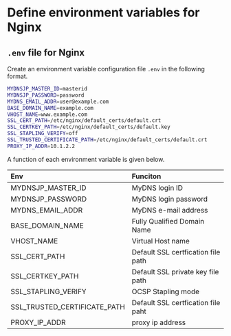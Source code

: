 # Define environment variables for Nginx
## `.env` file for Nginx
Create an environment variable configuration file `.env` in the following format.

```sh
MYDNSJP_MASTER_ID=masterid
MYDNSJP_PASSWORD=password
MYDNS_EMAIL_ADDR=user@example.com
BASE_DOMAIN_NAME=example.com
VHOST_NAME=www.example.com
SSL_CERT_PATH=/etc/nginx/default_certs/default.crt
SSL_CERTKEY_PATH=/etc/nginx/default_certs/default.key
SSL_STAPLING_VERIFY=off
SSL_TRUSTED_CERTIFICATE_PATH=/etc/nginx/default_certs/default.crt
PROXY_IP_ADDR=10.1.2.2
```

A function of each environment variable is given below.

|Env|Funciton|
|:----|:----|
|MYDNSJP_MASTER_ID|MyDNS login ID|
|MYDNSJP_PASSWORD|MyDNS login password|
|MYDNS_EMAIL_ADDR|MyDNS e-mail address|
|BASE_DOMAIN_NAME|Fully Qualified Domain Name|
|VHOST_NAME|Virtual Host name|
|SSL_CERT_PATH|Default SSL certfication file path|
|SSL_CERTKEY_PATH|Default SSL private key file path|
|SSL_STAPLING_VERIFY|OCSP Stapling mode|
|SSL_TRUSTED_CERTIFICATE_PATH|Default SSL certfication file paht|
|PROXY_IP_ADDR|proxy ip address|
